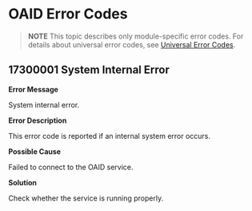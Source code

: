 # OAID Error Codes


>  **NOTE**
> This topic describes only module-specific error codes. For details about universal error codes, see [Universal Error Codes](../errorcode-universal.md).


## 17300001 System Internal Error

**Error Message**

System internal error.

**Error Description**

This error code is reported if an internal system error occurs.

**Possible Cause**

Failed to connect to the OAID service.

**Solution**

Check whether the service is running properly.
